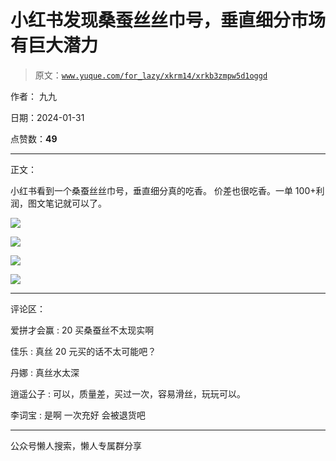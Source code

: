 # 小红书发现桑蚕丝丝巾号，垂直细分市场有巨大潜力

> 原文：[`www.yuque.com/for_lazy/xkrm14/xrkb3zmpw5d1oggd`](https://www.yuque.com/for_lazy/xkrm14/xrkb3zmpw5d1oggd)

作者： 九九

日期：2024-01-31

点赞数：**49**

* * *

正文：

小红书看到一个桑蚕丝丝巾号，垂直细分真的吃香。 价差也很吃香。一单 100+利润，图文笔记就可以了。

![](img/6de43ab1f32bb9a9d51520c41f6fa3cf.png)

![](img/b2884436f012329dcac9b7feeb2ea0ac.png)

![](img/ea90f7779cbe769d4c48743fe2ea5135.png)

![](img/fbc051973c584f6472ed5ccd03d28c39.png)

* * *

评论区：

爱拼才会赢 : 20 买桑蚕丝不太现实啊

佳乐 : 真丝 20 元买的话不太可能吧？

丹娜 : 真丝水太深

逍遥公子 : 可以，质量差，买过一次，容易滑丝，玩玩可以。

李词宝 : 是啊 一次充好 会被退货吧

* * *

公众号懒人搜索，懒人专属群分享